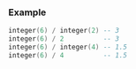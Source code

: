 ### Example

```lua
integer(6) / integer(2) -- 3
integer(6) / 2          -- 3
integer(6) / integer(4) -- 1.5
integer(6) / 4          -- 1.5
```
